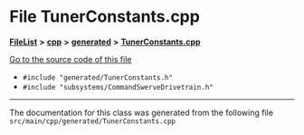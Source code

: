

# File TunerConstants.cpp



[**FileList**](files.md) **>** [**cpp**](dir_fdf2b31f12d3ebb2f617242d0514024b.md) **>** [**generated**](dir_548f091a957a3b24798cc181b1013b81.md) **>** [**TunerConstants.cpp**](TunerConstants_8cpp.md)

[Go to the source code of this file](TunerConstants_8cpp_source.md)



* `#include "generated/TunerConstants.h"`
* `#include "subsystems/CommandSwerveDrivetrain.h"`


































































------------------------------
The documentation for this class was generated from the following file `src/main/cpp/generated/TunerConstants.cpp`


